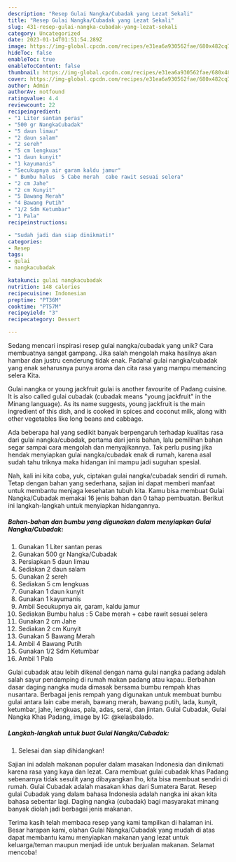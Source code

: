 ```yaml
---
description: "Resep Gulai Nangka/Cubadak yang Lezat Sekali"
title: "Resep Gulai Nangka/Cubadak yang Lezat Sekali"
slug: 431-resep-gulai-nangka-cubadak-yang-lezat-sekali
category: Uncategorized
date: 2023-01-14T01:51:54.289Z
image: https://img-global.cpcdn.com/recipes/e31ea6a930562fae/680x482cq70/gulai-nangkacubadak-foto-resep-utama.jpg
hideToc: false
enableToc: true
enableTocContent: false
thumbnail: https://img-global.cpcdn.com/recipes/e31ea6a930562fae/680x482cq70/gulai-nangkacubadak-foto-resep-utama.jpg
cover: https://img-global.cpcdn.com/recipes/e31ea6a930562fae/680x482cq70/gulai-nangkacubadak-foto-resep-utama.jpg
author: Admin
authorAv: notfound
ratingvalue: 4.4
reviewcount: 22
recipeingredient:
- "1 Liter santan peras"
- "500 gr NangkaCubadak"
- "5 daun limau"
- "2 daun salam"
- "2 sereh"
- "5 cm lengkuas"
- "1 daun kunyit"
- "1 kayumanis"
- "Secukupnya air garam kaldu jamur"
- " Bumbu halus  5 Cabe merah  cabe rawit sesuai selera"
- "2 cm Jahe"
- "2 cm Kunyit"
- "5 Bawang Merah"
- "4 Bawang Putih"
- "1/2 Sdm Ketumbar"
- "1 Pala"
recipeinstructions:

- "Sudah jadi dan siap dinikmati!"
categories:
- Resep
tags:
- gulai
- nangkacubadak

katakunci: gulai nangkacubadak 
nutrition: 148 calories
recipecuisine: Indonesian
preptime: "PT36M"
cooktime: "PT57M"
recipeyield: "3"
recipecategory: Dessert

---
```





Sedang mencari inspirasi resep gulai nangka/cubadak yang unik? Cara membuatnya sangat gampang. Jika salah mengolah maka hasilnya akan hambar dan justru cenderung tidak enak. Padahal gulai nangka/cubadak yang enak seharusnya punya aroma dan cita rasa yang mampu memancing selera Kita.





Gulai nangka or young jackfruit gulai is another favourite of Padang cuisine. It is also called gulai cubadak (cubadak means &#34;young jackfruit&#34; in the Minang language). As its name suggests, young jackfruit is the main ingredient of this dish, and is cooked in spices and coconut milk, along with other vegetables like long beans and cabbage.

Ada beberapa hal yang sedikit banyak berpengaruh terhadap kualitas rasa dari gulai nangka/cubadak, pertama dari jenis bahan, lalu pemilihan bahan segar sampai cara mengolah dan menyajikannya. Tak perlu pusing jika hendak menyiapkan gulai nangka/cubadak enak di rumah, karena asal sudah tahu triknya maka hidangan ini mampu jadi suguhan spesial.






Nah, kali ini kita coba, yuk, ciptakan gulai nangka/cubadak sendiri di rumah. Tetap dengan bahan yang sederhana, sajian ini dapat memberi manfaat untuk membantu menjaga kesehatan tubuh kita. Kamu bisa membuat Gulai Nangka/Cubadak memakai 16 jenis bahan dan 0 tahap pembuatan. Berikut ini langkah-langkah untuk menyiapkan hidangannya.

<!--inarticleads1-->

##### Bahan-bahan dan bumbu yang digunakan dalam menyiapkan Gulai Nangka/Cubadak:

1. Gunakan 1 Liter santan peras
1. Gunakan 500 gr Nangka/Cubadak
1. Persiapkan 5 daun limau
1. Sediakan 2 daun salam
1. Gunakan 2 sereh
1. Sediakan 5 cm lengkuas
1. Gunakan 1 daun kunyit
1. Gunakan 1 kayumanis
1. Ambil Secukupnya air, garam, kaldu jamur
1. Sediakan  Bumbu halus : 5 Cabe merah + cabe rawit sesuai selera
1. Gunakan 2 cm Jahe
1. Sediakan 2 cm Kunyit
1. Gunakan 5 Bawang Merah
1. Ambil 4 Bawang Putih
1. Gunakan 1/2 Sdm Ketumbar
1. Ambil 1 Pala


Gulai cubadak atau lebih dikenal dengan nama gulai nangka padang adalah salah sayur pendamping di rumah makan padang atau kapau. Berbahan dasar daging nangka muda dimasak bersama bumbu rempah khas nusantara. Berbagai jenis rempah yang digunakan untuk membuat bumbu gulai antara lain cabe merah, bawang merah, bawang putih, lada, kunyit, ketumbar, jahe, lengkuas, pala, adas, serai, dan jintan. Gulai Cubadak, Gulai Nangka Khas Padang, image by IG: @kelasbalado. 

<!--inarticleads2-->

##### Langkah-langkah untuk buat Gulai Nangka/Cubadak:


1. Selesai dan siap dihidangkan!

Sajian ini adalah makanan populer dalam masakan Indonesia dan dinikmati karena rasa yang kaya dan lezat. Cara membuat gulai cubadak khas Padang sebenarnya tidak sesulit yang dibayangkan lho, kita bisa membuat sendiri di rumah. Gulai Cubadak adalah masakan khas dari Sumatera Barat. Resep gulai Cubadak yang dalam bahasa Indonesia adalah nangka ini akan kita bahasa sebentar lagi. Daging nangka (cubadak) bagi masyarakat minang banyak diolah jadi berbagai jenis makanan. 

Terima kasih telah membaca resep yang kami tampilkan di halaman ini. Besar harapan kami, olahan Gulai Nangka/Cubadak yang mudah di atas dapat membantu kamu menyiapkan makanan yang lezat untuk keluarga/teman maupun menjadi ide untuk berjualan makanan. Selamat mencoba!
